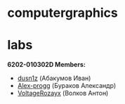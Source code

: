 # computergraphics
# labs
**6202-010302D Members:** 
* [dusn1z](https://github.com/dusniz) (Абакумов Иван)
* [Alex-progg](https://github.com/Alex-progg) (Бураков Александр)
* [VoltageRozayx](https://github.com/VoltageRozayx) (Волков Антон)
